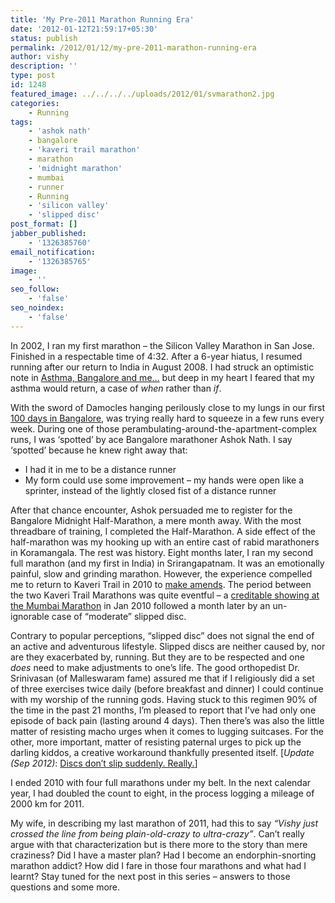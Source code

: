 ```yaml
---
title: 'My Pre-2011 Marathon Running Era'
date: '2012-01-12T21:59:17+05:30'
status: publish
permalink: /2012/01/12/my-pre-2011-marathon-running-era
author: vishy
description: ''
type: post
id: 1248
featured_image: ../../../../uploads/2012/01/svmarathon2.jpg
categories: 
    - Running
tags:
    - 'ashok nath'
    - bangalore
    - 'kaveri trail marathon'
    - marathon
    - 'midnight marathon'
    - mumbai
    - runner
    - Running
    - 'silicon valley'
    - 'slipped disc'
post_format: []
jabber_published:
    - '1326385760'
email_notification:
    - '1326385765'
image:
    - ''
seo_follow:
    - 'false'
seo_noindex:
    - 'false'
---
```


In 2002, I ran my first marathon – the Silicon Valley Marathon in San Jose. Finished in a respectable time of 4:32. After a 6-year hiatus, I resumed running after our return to India in August 2008. I had struck an optimistic note in [Asthma, Bangalore and me…](https://www.ulaar.com/2008/08/29/asthma-bangalore-and-me/) but deep in my heart I feared that my asthma would return, a case of *when* rather than *if*.

With the sword of Damocles hanging perilously close to my lungs in our first [100 days in Bangalore](https://www.ulaar.com/2008/12/14/100-days-in-bangalore-part1/), was trying really hard to squeeze in a few runs every week. During one of those perambulating-around-the-apartment-complex runs, I was ‘spotted’ by ace Bangalore marathoner Ashok Nath. I say ‘spotted’ because he knew right away that:

- I had it in me to be a distance runner
- My form could use some improvement – my hands were open like a sprinter, instead of the lightly closed fist of a distance runner

After that chance encounter, Ashok persuaded me to register for the Bangalore Midnight Half-Marathon, a mere month away. With the most threadbare of training, I completed the Half-Marathon. A side effect of the half-marathon was my hooking up with an entire cast of rabid marathoners in Koramangala. The rest was history. Eight months later, I ran my second full marathon (and my first in India) in Srirangapatnam. It was an emotionally painful, slow and grinding marathon. However, the experience compelled me to return to Kaveri Trail in 2010 to [make amends](https://www.ulaar.com/2011/01/16/marathon-4-race-report-kaveri-trail-marathon-2010/). The period between the two Kaveri Trail Marathons was quite eventful – a [creditable showing at the Mumbai Marathon](https://www.ulaar.com/2010/01/28/my-road-to-mumbai-marathon-2010/) in Jan 2010 followed a month later by an un-ignorable case of “moderate” slipped disc.

Contrary to popular perceptions, “slipped disc” does not signal the end of an active and adventurous lifestyle. Slipped discs are neither caused by, nor are they exacerbated by, running. But they are to be respected and one *does* need to make adjustments to one’s life. The good orthopedist Dr. Srinivasan (of Malleswaram fame) assured me that if I religiously did a set of three exercises twice daily (before breakfast and dinner) I could continue with my worship of the running gods. Having stuck to this regimen 90% of the time in the past 21 months, I’m pleased to report that I’ve had only one episode of back pain (lasting around 4 days). Then there’s was also the little matter of resisting macho urges when it comes to lugging suitcases. For the other, more important, matter of resisting paternal urges to pick up the darling kiddos, a creative workaround thankfully presented itself. \[*Update (Sep 2012)*: [Discs don’t slip suddenly. Really.](http://www.ulaar.com/2012/09/13/discs-dont-slip-suddenly-really/)\]

I ended 2010 with four full marathons under my belt. In the next calendar year, I had doubled the count to eight, in the process logging a mileage of 2000 km for 2011.

My wife, in describing my last marathon of 2011, had this to say *“Vishy just crossed the line from being plain-old-crazy to ultra-crazy”*. Can’t really argue with that characterization but is there more to the story than mere craziness? Did I have a master plan? Had I become an endorphin-snorting marathon addict? How did I fare in those four marathons and what had I learnt? Stay tuned for the next post in this series – answers to those questions and some more.

